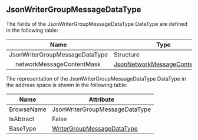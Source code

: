 <!-- datatype -->
## JsonWriterGroupMessageDataType
<!-- end of description -->
The fields of the JsonWriterGroupMessageDataType DataType are defined in the following table:  

|Name|Type|Description|
|---|---|---|
|JsonWriterGroupMessageDataType|Structure||
|&nbsp;&nbsp;&nbsp;&nbsp;networkMessageContentMask|[JsonNetworkMessageContentMask](../../../Part14/DataTypes/JsonNetworkMessageContentMask/readme.md)||

The representation of the JsonWriterGroupMessageDataType DataType in the address space is shown in the following table:  

|Name|Attribute|
|---|---|
|BrowseName|JsonWriterGroupMessageDataType|
|IsAbtract|False|
|BaseType|[WriterGroupMessageDataType](../../../Part14/DataTypes/WriterGroupMessageDataType/readme.md)|

